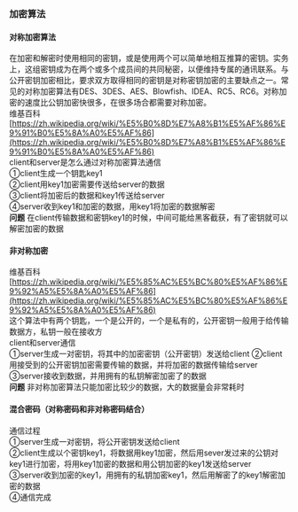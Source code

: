 ### 加密算法 ###
#### 对称加密算法 ####
在加密和解密时使用相同的密钥，或是使用两个可以简单地相互推算的密钥。实务上，这组密钥成为在两个或多个成员间的共同秘密，以便维持专属的通讯联系。与公开密钥加密相比，要求双方取得相同的密钥是对称密钥加密的主要缺点之一。常见的对称加密算法有DES、3DES、AES、Blowfish、IDEA、RC5、RC6。对称加密的速度比公钥加密快很多，在很多场合都需要对称加密。  
维基百科  
[https://zh.wikipedia.org/wiki/%E5%B0%8D%E7%A8%B1%E5%AF%86%E9%91%B0%E5%8A%A0%E5%AF%86](https://zh.wikipedia.org/wiki/%E5%B0%8D%E7%A8%B1%E5%AF%86%E9%91%B0%E5%8A%A0%E5%AF%86)  
client和server是怎么通过对称加密算法通信   
①client生成一个钥匙key1  
②client用key1加密需要传送给server的数据  
③client将加密后的数据和key1传送给server  
④server收到key1和加密的数据，用key1将加密的数据解密  
**问题**
在client传输数据和密钥key1的时候，中间可能给黑客截获，有了密钥就可以解密加密的数据
#### 非对称加密 ####
维基百科  
[https://zh.wikipedia.org/wiki/%E5%85%AC%E5%BC%80%E5%AF%86%E9%92%A5%E5%8A%A0%E5%AF%86](https://zh.wikipedia.org/wiki/%E5%85%AC%E5%BC%80%E5%AF%86%E9%92%A5%E5%8A%A0%E5%AF%86)  
这个算法中有两个钥匙，一个是公开的，一个是私有的，公开密钥一般用于给传输数据方，私钥一般在接收方  
client和server通信   
①server生成一对密钥，将其中的加密密钥（公开密钥）发送给client
②client用接受到的公开密钥加密需要传输的数据，并将加密的数据传输给server  
③server接收到数据，并用拥有的私钥解密加密了的数据  
**问题**
非对称加密算法只能加密比较少的数据，大的数据量会非常耗时  
#### 混合密码（对称密码和非对称密码结合） ####
通信过程  
①server生成一对密钥，将公开密钥发送给client    
②client生成以个密钥key1，将数据用key1加密，然后用sever发过来的公钥对key1进行加密，将用key1加密的数据和用公钥加密的key1发送给server  
③server收到加密的key1，用拥有的私钥加密key1，然后用解密了的key1解密加密的数据  
④通信完成  
